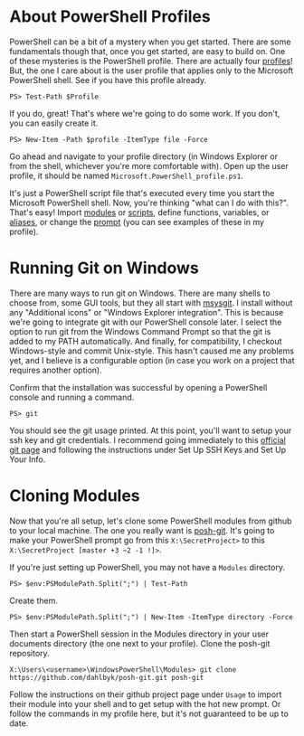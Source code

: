 About PowerShell Profiles
==========
PowerShell can be a bit of a mystery when you get started. There are some fundamentals though that, once you get started, are easy to build on. One of these mysteries is the PowerShell profile. There are actually four [profiles](http://msdn.microsoft.com/en-us/library/bb613488.aspx)! But, the one I care about is the user profile that applies only to the Microsoft PowerShell shell. See if you have this profile already.

    PS> Test-Path $Profile
    
If you do, great! That's where we're going to do some work. If you don't, you can easily create it.

    PS> New-Item -Path $profile -ItemType file -Force

Go ahead and navigate to your profile directory (in Windows Explorer or from the shell, whichever you're more comfortable with). Open up the user profile, it should be named `Microsoft.PowerShell_profile.ps1`.
    
It's just a PowerShell script file that's executed every time you start the Microsoft PowerShell shell. Now, you're thinking "what can I do with this?". That's easy! Import [modules](http://msdn.microsoft.com/en-us/library/dd878324.aspx) or [scripts](http://technet.microsoft.com/en-us/library/ee176949.aspx), define functions, variables, or [aliases](http://technet.microsoft.com/en-us/library/ee176913.aspx), or change the [prompt](http://technet.microsoft.com/en-us/library/dd347633.aspx) (you can see examples of these in my profile).

Running Git on Windows
==========
There are many ways to run git on Windows. There are many shells to choose from, some GUI tools, but they all start with [msysgit](http://code.google.com/p/msysgit/). I install without any "Additional icons" or "Windows Explorer integration". This is because we're going to integrate git with our PowerShell console later. I select the option to run git from the Windows Command Prompt so that the git is added to my PATH automatically. And finally, for compatibility, I checkout Windows-style and commit Unix-style. This hasn't caused me any problems yet, and I believe is a configurable option (in case you work on a project that requires another option).

Confirm that the installation was successful by opening a PowerShell console and running a command.

    PS> git

You should see the git usage printed. At this point, you'll want to setup your ssh key and git credentials. I recommend going immediately to this [official git page](http://help.github.com/win-set-up-git/) and following the instructions under Set Up SSH Keys and Set Up Your Info.

Cloning Modules
==========
Now that you're all setup, let's clone some PowerShell modules from github to your local machine. The one you really want is [posh-git](https://github.com/dahlbyk/posh-git). It's going to make your PowerShell prompt go from this `X:\SecretProject>` to this `X:\SecretProject [master +3 ~2 -1 !]>`.

If you're just setting up PowerShell, you may not have a `Modules` directory.

    PS> $env:PSModulePath.Split(";") | Test-Path

Create them.

    PS> $env:PSModulePath.Split(";") | New-Item -ItemType directory -Force

Then start a PowerShell session in the Modules directory in your user documents directory (the one next to your profile). Clone the posh-git repository.

    X:\Users\<username>\WindowsPowerShell\Modules> git clone https://github.com/dahlbyk/posh-git.git posh-git

Follow the instructions on their github project page under `Usage` to import their module into your shell and to get setup with the hot new prompt. Or follow the commands in my profile here, but it's not guaranteed to be up to date.